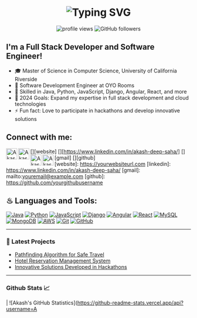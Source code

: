 <h1 align='center'>
  <img src="https://readme-typing-svg.demolab.com?font=Fira+Code&size=22&pause=1000&color=3F00F7&width=535&lines=Hello!+I'm+Akash+Deep+Saha+%F0%9F%8C%9F" alt="Typing SVG" />
</h1>

<p align="center"> 
  <img alt="profile views" src="https://komarev.com/ghpvc/?username=Akashdeepsaha03" />
  <img alt="GitHub followers" src="https://img.shields.io/github/followers/Akashdeepsaha03?color=tomato&logo=github">
</p>

## I'm a Full Stack Developer and Software Engineer!

- 🎓 Master of Science in Computer Science, University of California Riverside
- 💼 Software Development Engineer at OYO Rooms
- 🌱 Skilled in Java, Python, JavaScript, Django, Angular, React, and more
- 🥅 2024 Goals: Expand my expertise in full stack development and cloud technologies
- ⚡ Fun fact: Love to participate in hackathons and develop innovative solutions

## Connect with me:

[<img align="left" alt="Akash's Website" width="30px" src="https://img.icons8.com/3d-fluency/94/domain.png" />][website]
[<img align="left" alt="Akash's LinkedIn" width="30px" src="https://img.icons8.com/3d-fluency/94/linkedin.png" />][https://www.linkedin.com/in/akash-deep-saha/]
[<img align="left" alt="Akash's Email" width="30px" src="https://img.icons8.com/3d-fluency/94/gmail.png" />][gmail]
[<img align="left" alt="Akash's GitHub" width="30px" src="https://img.icons8.com/3d-fluency/94/github.png" />][github]
<br />
[website]: https://yourwebsiteurl.com
[linkedin]: https://www.linkedin.com/in/akash-deep-saha/
[gmail]: mailto:youremail@example.com
[github]: https://github.com/yourgithubusername

## ♨ Languages and Tools:

[![Java](https://img.shields.io/badge/Java-ED8B00?style=for-the-badge&logo=java&logoColor=white)](https://www.java.com/)
[![Python](https://img.shields.io/badge/Python-3670A0?style=for-the-badge&logo=python&logoColor=ffdd54)](https://www.python.org/)
[![JavaScript](https://img.shields.io/badge/JavaScript-323330?style=for-the-badge&logo=javascript&logoColor=F7DF1E)](https://developer.mozilla.org/en-US/docs/Web/JavaScript)
[![Django](https://img.shields.io/badge/Django-092E20?style=for-the-badge&logo=django&logoColor=white)](https://www.djangoproject.com/)
[![Angular](https://img.shields.io/badge/Angular-DD0031?style=for-the-badge&logo=angular&logoColor=white)](https://angular.io/)
[![React](https://img.shields.io/badge/React-20232A?style=for-the-badge&logo=react&logoColor=61DAFB)](https://reactjs.org/)
[![MySQL](https://img.shields.io/badge/MySQL-00000F?style=for-the-badge&logo=mysql&logoColor=white)](https://www.mysql.com/)
[![MongoDB](https://img.shields.io/badge/MongoDB-4EA94B?style=for-the-badge&logo=mongodb&logoColor=white)](https://www.mongodb.com/)
[![AWS](https://img.shields.io/badge/AWS-FF9900?style=for-the-badge&logo=amazonaws&logoColor=white)](https://aws.amazon.com/)
[![Git](https://img.shields.io/badge/Git-E44C30?style=for-the-badge&logo=git&logoColor=white)](https://git-scm.com/)
[![GitHub](https://img.shields.io/badge/github-%23121011.svg?style=for-the-badge&logo=github&logoColor=white)](https://github.com/)

---

### 📕 Latest Projects

- [Pathfinding Algorithm for Safe Travel](#)
- [Hotel Reservation Management System](#)
- [Innovative Solutions Developed in Hackathons](#)

---

<h3>Github Stats 📈</h3>

| ![Akash's GitHub Statistics](https://github-readme-stats.vercel.app/api?username=A
